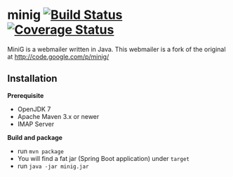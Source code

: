 minig [![Build Status](https://api.travis-ci.org/ksokol/minig.png?branch=master)](https://travis-ci.org/ksokol/minig/) [![Coverage Status](https://coveralls.io/repos/ksokol/minig/badge.png?branch=master)](https://coveralls.io/r/ksokol/minig?branch=master)
=====

MiniG is a webmailer written in Java. This webmailer is a fork of the original at http://code.google.com/p/minig/

Installation
------------

**Prerequisite**

- OpenJDK 7
- Apache Maven 3.x or newer
- IMAP Server

**Build and package**

- run `mvn package`
- You will find a fat jar (Spring Boot application) under `target`
- run `java -jar minig.jar`
